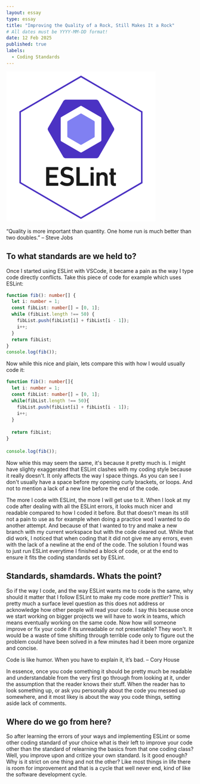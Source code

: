 ```yaml
---
layout: essay
type: essay
title: "Improving the Quality of a Rock, Still Makes It a Rock"
# All dates must be YYYY-MM-DD format!
date: 12 Feb 2025
published: true
labels:
  - Coding Standards
---
```


<img width="400px" class="rounded float-start pe-4" src="../img/eslint-logo.png">

“Quality is more important than quantity. One home run is much better than two doubles.” – Steve Jobs

## To what standards are we held to?
Once I started using ESLint with VSCode, it became a pain as the way I type code directly conflicts. Take this piece of code for example which uses ESLint:

```Typescript
function fib(): number[] {
  let i: number = 1;
  const fibList: number[] = [0, 1];
  while (fibList.length !== 50) {
    fibList.push(fibList[i] + fibList[i - 1]);
    i++;
  }
  return fibList;
}
console.log(fib());

```
Now while this nice and plain, lets compare this with how I would usually code it:

```Typescript
function fib(): number[]{
  let i: number = 1;
  const fibList: number[] = [0, 1];
  while(fibList.length !== 50){
    fibList.push(fibList[i] + fibList[i - 1]);
    i++;
  }

  return fibList;
}

console.log(fib());
```
Now whie this may seem the same, it's because it pretty much is. I might have slighty exaggerated that ESLint clashes with my coding style because it really doesn't. It only affects the way I space things. As you can see I don't usually have a space before my opening curly brackets, or loops. And not to mention a lack of a new line before the end of the code. 

The more I code with ESLint, the more I will get use to it. When I look at my code after dealing with all the ESLint errors, it looks much nicer and readable compared to how I coded it before. But that doesn't mean its still not a pain to use as for example when doing a practice wod I wanted to do another attempt. And because of that I wanted to try and make a new branch with my current workspace but with the code cleared out. While that did work, I noticed that when coding that it did not give me any errors, even with the lack of a newline at the end of the code. The solution I found was to just run ESLint everytime I finished a block of code, or at the end to ensure it fits the coding standards set by ESLint.

## Standards, shamdards. Whats the point?
So if the way I code, and the way ESLint wants me to code is the same, why should it matter that I follow ESLint to make my code more *prettier*? This is pretty much a surface level question as this does not address or acknowledge how other people will read your code. I say this because once we start working on bigger projects we will have to work in teams, which means eventually working on the same code. Now how will someone improve or fix your code if its unreadable or not presentable? They won't. It would be a waste of time shifting through terrible code only to figure out the problem could have been solved in a few minutes had it been more organize and concise. 

Code is like humor. When you have to explain it, it’s bad. – Cory House

In essence, once you code something it should be pretty much be readable and understandable from the very first go through from looking at it, under the assumption that the reader knows their stuff. When the reader has to look something up, or ask you personally about the code you messed up somewhere, and it most likey is about the way you code things, setting aside lack of comments.

## Where do we go from here?
So after learning the errors of your ways and implementing ESLint or some other coding standard of your choice what is their left to improve your code other than the standard of relearning the basics from that one coding class? Well, you improve upon and critize your own standard. Is it good enough? Why is it strict on one thing and not the other? Like most things in life there is room for improvement and that is a cycle that well never end, kind of like the software development cycle. 

